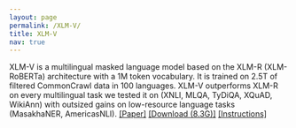 ```yaml
---
layout: page
permalink: /XLM-V/
title: XLM-V
nav: true
--- 
```


XLM-V is a multilingual masked language model based on the XLM-R (XLM-RoBERTa) architecture with a 1M token vocabulary. It is trained on 2.5T of filtered CommonCrawl data in 100 languages. XLM-V outperforms XLM-R on every multilingual task we tested it on (XNLI, MLQA, TyDiQA, XQuAD, WikiAnn) with outsized gains on low-resource language tasks (MasakhaNER, AmericasNLI). [[Paper]](https://arxiv.org/abs/2301.10472) [[Download (8.3G)]](https://dl.fbaipublicfiles.com/fairseq/xlmv/xlmv.base.tar.gz) [[Instructions]](https://github.com/davisliang/fairseq/tree/main/examples/xlmv)
